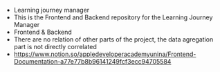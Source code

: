 - Learning journey manager
- This is the Frontend and Backend repository for the Learning Journey Manager
- Frontend & Backend
- There are no relation of other parts of the project, the data agregation part is not directly correlated 
- https://www.notion.so/appledeveloperacademyunina/Frontend-Documentation-a77e77b8b96141249fcf3ecc94705584
